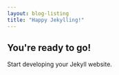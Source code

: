 ```yaml
---
layout: blog-listing
title: "Happy Jekylling!"
---
```


## You're ready to go!

Start developing your Jekyll website.
